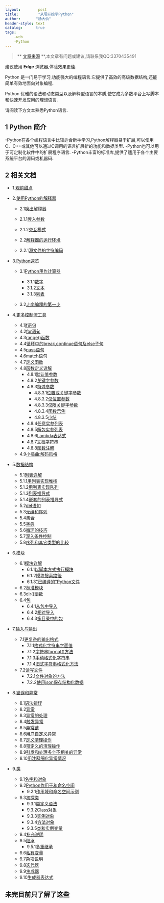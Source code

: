 ```yaml
---
layout:        post
title:         "从零开始学Python"
author:       "杨大仙"
header-style: text
catalog:      true
tags:
    -web
    -Python
---
```


>** [文章来源](https://docs.python.org/zh-cn/3/tutorial/index.html) **,本文章有问题或建议,请联系我QQ:3370435491

建议使用 **Edge** 浏览器,体验效果更佳.

Python 是一门易于学习,功能强大的编程语言.它提供了高效的高级数据结构,还能简单有效地面向对象编程.

Python 优雅的语法和动态类型以及解释型语言的本质,使它成为多数平台上写脚本和快速开发应用的理想语言.

请阅读下方文本熟悉Python语言.

## 1 Python 简介

-Python在各个编程语言中比较适合新手学习,Python解释器易于扩展,可以使用C、C++或其他可以通过C调用的语言扩展新的功能和数据类型.
-Python也可以用于可定制化软件中的扩展程序语言.
-Python丰富的标准库,提供了适用于各个主要系统平台的源码或机器码.

## 2 相关文档

- 1.[观前甜点](https://docs.python.org/zh-cn/3/tutorial/appetite.html)

- 2.[使用Python的解释器](https://docs.python.org/zh-cn/3/tutorial/interpreter.html)
    
    - 2.1[唤出解释器](https://docs.python.org/zh-cn/3/tutorial/interpreter.html#invoking-the-interpreter)
    
    - 2.1.1[传入参数](https://docs.python.org/zh-cn/3/tutorial/interpreter.html#argument-passing)
    
    - 2.1.2[交互模式](https://docs.python.org/zh-cn/3/tutorial/interpreter.html#interactive-mode)
    
    - 2.2[解释器的运行环境](https://docs.python.org/zh-cn/3/tutorial/interpreter.html#the-interpreter-and-its-environment)
    
    - 2.2.1[源文件的字符编码](https://docs.python.org/zh-cn/3/tutorial/interpreter.html#source-code-encoding)

- 3.[Python速览](https://docs.python.org/zh-cn/3/tutorial/introduction.html)
    
    - 3.1[Python用作计算器](https://docs.python.org/zh-cn/3/tutorial/introduction.html#using-python-as-a-calculator)
        
        - 3.1.1[数字](https://docs.python.org/zh-cn/3/tutorial/introduction.html#numbers)
        - 3.1.2[文本](https://docs.python.org/zh-cn/3/tutorial/introduction.html#text)
        - 3.1.3[列表](https://docs.python.org/zh-cn/3/tutorial/introduction.html#lists)
    - 3.2[走向编程的第一步](https://docs.python.org/zh-cn/3/tutorial/introduction.html#first-steps-towards-programming)
- 4.[更多控制流工具](https://docs.python.org/zh-cn/3/tutorial/controlflow.html)
    - 4.1[if语句](https://docs.python.org/zh-cn/3/tutorial/controlflow.html#if-statements)
    - 4.2[for语句](https://docs.python.org/zh-cn/3/tutorial/controlflow.html#for-statements)
    - 4.3[range()函数](https://docs.python.org/zh-cn/3/tutorial/controlflow.html#the-range-function)
    - 4.4[循环中的break,continue语句及else子句](https://docs.python.org/zh-cn/3/tutorial/controlflow.html#break-and-continue-statements-and-else-clauses-on-loops)
    - 4.5[pass语句](https://docs.python.org/zh-cn/3/tutorial/controlflow.html#pass-statements)
    - 4.6[match语句](https://docs.python.org/zh-cn/3/tutorial/controlflow.html#match-statements)
    - 4.7[定义函数](https://docs.python.org/zh-cn/3/tutorial/controlflow.html#defining-functions)
    - 4.8[函数定义详解](https://docs.python.org/zh-cn/3/tutorial/controlflow.html#more-on-defining-functions)
        - 4.8.1[默认值参数](https://docs.python.org/zh-cn/3/tutorial/controlflow.html#default-argument-values)
        - 4.8.2[关键字参数](https://docs.python.org/zh-cn/3/tutorial/controlflow.html#keyword-arguments)
        - 4.8.3[特殊参数](https://docs.python.org/zh-cn/3/tutorial/controlflow.html#special-parameters)
            - 4.8.3.1[位置或关键字参数](https://docs.python.org/zh-cn/3/tutorial/controlflow.html#positional-or-keyword-arguments)
            - 4.8.3.2[仅位置参数](https://docs.python.org/zh-cn/3/tutorial/controlflow.html#positional-only-parameters)
            - 4.8.3.3[仅限关键字参数](https://docs.python.org/zh-cn/3/tutorial/controlflow.html#keyword-only-arguments)
            - 4.8.3.4[函数示例](https://docs.python.org/zh-cn/3/tutorial/controlflow.html#function-examples)
            - 4.8.3.5[小结](https://docs.python.org/zh-cn/3/tutorial/controlflow.html#recap)
        - 4.8.4[任意实参列表](https://docs.python.org/zh-cn/3/tutorial/controlflow.html#arbitrary-argument-lists)
        - 4.8.5[解包实参列表](https://docs.python.org/zh-cn/3/tutorial/controlflow.html#unpacking-argument-lists)
        - 4.8.6[Lambda表达式](https://docs.python.org/zh-cn/3/tutorial/controlflow.html#lambda-expressions)
        - 4.8.7[文档字符串](https://docs.python.org/zh-cn/3/tutorial/controlflow.html#documentation-strings)
        - 4.8.8[函数注解](https://docs.python.org/zh-cn/3/tutorial/controlflow.html#function-annotations)
    - 4.9[小插曲:解码风格](https://docs.python.org/zh-cn/3/tutorial/controlflow.html#intermezzo-coding-style)
- 5.[数据结构](https://docs.python.org/zh-cn/3/tutorial/datastructures.html)
    - 5.1[列表详解](https://docs.python.org/zh-cn/3/tutorial/datastructures.html#more-on-lists)
     - 5.1.1[用列表实现堆栈](https://docs.python.org/zh-cn/3/tutorial/datastructures.html#using-lists-as-stacks) 
     - 5.1.2[用列表实现队列](https://docs.python.org/zh-cn/3/tutorial/datastructures.html#using-lists-as-queues) 
     - 5.1.3[列表推导式](https://docs.python.org/zh-cn/3/tutorial/datastructures.html#list-comprehensions) 
     - 5.1.4[嵌套的列表推导式](https://docs.python.org/zh-cn/3/tutorial/datastructures.html#nested-list-comprehensions) 
    - 5.2[del语句](https://docs.python.org/zh-cn/3/tutorial/datastructures.html#the-del-statement)
    - 5.3[元组和序列](https://docs.python.org/zh-cn/3/tutorial/datastructures.html#tuples-and-sequences)
    - 5.4[集合](https://docs.python.org/zh-cn/3/tutorial/datastructures.html#sets)
    - 5.5[字典](https://docs.python.org/zh-cn/3/tutorial/datastructures.html#dictionaries)
    - 5.6[循环的技巧](https://docs.python.org/zh-cn/3/tutorial/datastructures.html#looping-techniques)
    - 5.7[深入条件控制](https://docs.python.org/zh-cn/3/tutorial/datastructures.html#more-on-conditions)
    - 5.8[序列和其它类型的比较](https://docs.python.org/zh-cn/3/tutorial/datastructures.html#comparing-sequences-and-other-types)
- 6.[模块](https://docs.python.org/zh-cn/3/tutorial/modules.html)
    - 6.1[模块详解](https://docs.python.org/zh-cn/3/tutorial/modules.html#more-on-modules)
        - 6.1.1[以脚本方式执行模块](https://docs.python.org/zh-cn/3/tutorial/modules.html#executing-modules-as-scripts)
        - 6.1.2[模块搜索路径](https://docs.python.org/zh-cn/3/tutorial/modules.html#the-module-search-path)
        - 6.1.3["已编译的"Python文件](https://docs.python.org/zh-cn/3/tutorial/modules.html#compiled-python-files)
    - 6.2[标准模块](https://docs.python.org/zh-cn/3/tutorial/modules.html#standard-modules)
    - 6.3[dir()函数](https://docs.python.org/zh-cn/3/tutorial/modules.html#the-dir-function)
    - 6.4[包](https://docs.python.org/zh-cn/3/tutorial/modules.html#packages)
        - 6.4.1[从包中导入](https://docs.python.org/zh-cn/3/tutorial/modules.html#importing-from-a-package)
        - 6.4.2[相对导入](https://docs.python.org/zh-cn/3/tutorial/modules.html#intra-package-references)
        - 6.4.3[多目录中的包](https://docs.python.org/zh-cn/3/tutorial/modules.html#packages-in-multiple-directories)
- 7.[输入与输出](https://docs.python.org/zh-cn/3/tutorial/inputoutput.html)
    - 7.1[更复杂的输出格式](https://docs.python.org/zh-cn/3/tutorial/inputoutput.html#fancier-output-formatting)
        - 7.1.1[格式化字符串字面值](https://docs.python.org/zh-cn/3/tutorial/inputoutput.html#formatted-string-literals)
        - 7.1.2[字符串format()方法](https://docs.python.org/zh-cn/3/tutorial/inputoutput.html#the-string-format-method)
        - 7.1.3[手动格式化字符串](https://docs.python.org/zh-cn/3/tutorial/inputoutput.html#manual-string-formatting)
        - 7.1.4[旧式字符串格式化方法](https://docs.python.org/zh-cn/3/tutorial/inputoutput.html#old-string-formatting)
    - 7.2[读写文件](https://docs.python.org/zh-cn/3/tutorial/inputoutput.html#reading-and-writing-files)
        - 7.2.1[文件对象的方法](https://docs.python.org/zh-cn/3/tutorial/inputoutput.html#methods-of-file-objects)
        - 7.2.2[使用json保存结构化数据](https://docs.python.org/zh-cn/3/tutorial/inputoutput.html#saving-structured-data-with-json)
- 8.[错误和异常](https://docs.python.org/zh-cn/3/tutorial/errors.html)
    - 8.1[语法错误](https://docs.python.org/zh-cn/3/tutorial/errors.html#syntax-errors)
    - 8.2[异常](https://docs.python.org/zh-cn/3/tutorial/errors.html#exceptions)
    - 8.3[异常的处理](https://docs.python.org/zh-cn/3/tutorial/errors.html#handling-exceptions)
    - 8.4[触发异常](https://docs.python.org/zh-cn/3/tutorial/errors.html#raising-exceptions)
    - 8.5[异常链](https://docs.python.org/zh-cn/3/tutorial/errors.html#exception-chaining)
    - 8.6[用户自定义异常](https://docs.python.org/zh-cn/3/tutorial/errors.html#user-defined-exceptions)
    - 8.7[定义清理操作](https://docs.python.org/zh-cn/3/tutorial/errors.html#defining-clean-up-actions)
    - 8.8[预定义的清理操作](https://docs.python.org/zh-cn/3/tutorial/errors.html#predefined-clean-up-actions)
    - 8.9[引发和处理多个不相关的异常](https://docs.python.org/zh-cn/3/tutorial/errors.html#raising-and-handling-multiple-unrelated-exceptions)
    - 8.10[用注释细化异常情况](https://docs.python.org/zh-cn/3/tutorial/errors.html#enriching-exceptions-with-notes) 
- 9.[类](https://docs.python.org/zh-cn/3/tutorial/classes.html)
    - 9.1[名字和对象](https://docs.python.org/zh-cn/3/tutorial/classes.html#a-word-about-names-and-objects)
    - 9.2[Python作用于和命名空间](https://docs.python.org/zh-cn/3/tutorial/classes.html#python-scopes-and-namespaces)
        - 9.2.1[作用域和命名空间示例](https://docs.python.org/zh-cn/3/tutorial/classes.html#scopes-and-namespaces-example)
    - 9.3[初探类](https://docs.python.org/zh-cn/3/tutorial/classes.html#a-first-look-at-classes)
        - 9.3.1[类定义语法](https://docs.python.org/zh-cn/3/tutorial/classes.html#class-definition-syntax)
        - 9.3.2[Class对象](https://docs.python.org/zh-cn/3/tutorial/classes.html#class-objects)
        - 9.3.3[实例对象](https://docs.python.org/zh-cn/3/tutorial/classes.html#instance-objects)
        - 9.3.4[方法对象](https://docs.python.org/zh-cn/3/tutorial/classes.html#method-objects)
        - 9.3.5[类和实例变量](https://docs.python.org/zh-cn/3/tutorial/classes.html#class-and-instance-variables)
    - 9.4[补充说明](https://docs.python.org/zh-cn/3/tutorial/classes.html#random-remarks)
    - 9.5[继承](https://docs.python.org/zh-cn/3/tutorial/classes.html#inheritance)
        - 9.5.1[多重继承](https://docs.python.org/zh-cn/3/tutorial/classes.html#multiple-inheritance)
    - 9.6[私有变量](https://docs.python.org/zh-cn/3/tutorial/classes.html#private-variables)
    - 9.7[杂项说明](https://docs.python.org/zh-cn/3/tutorial/classes.html#odds-and-ends)
    - 9.8[迭代器](https://docs.python.org/zh-cn/3/tutorial/classes.html#iterators)
    - 9.9[生成器](https://docs.python.org/zh-cn/3/tutorial/classes.html#generators)
    - 9.10[生成器表达式](https://docs.python.org/zh-cn/3/tutorial/classes.html#generator-expressions)
















## 未完目前只了解了这些

















